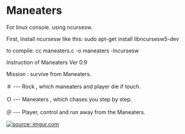 # Maneaters

For linux console.
using ncursesw.

First, Install ncursesw like this:
sudo apt-get install libncursesw5-dev

to compile:
cc maneaters.c -o maneaters -lncursesw 

Instruction of Maneaters Ver 0.9

Mission : survive from Maneaters.

＃ --- Rock , which maneaters and player die if touch.

Ｏ --- Maneaters , which chases you step by step.

＠ --- Player, control and run away from the Maneaters.

<a href="https://imgur.com/oaD71xN"><img src="https://i.imgur.com/oaD71xN.png" title="source: imgur.com" /></a>

